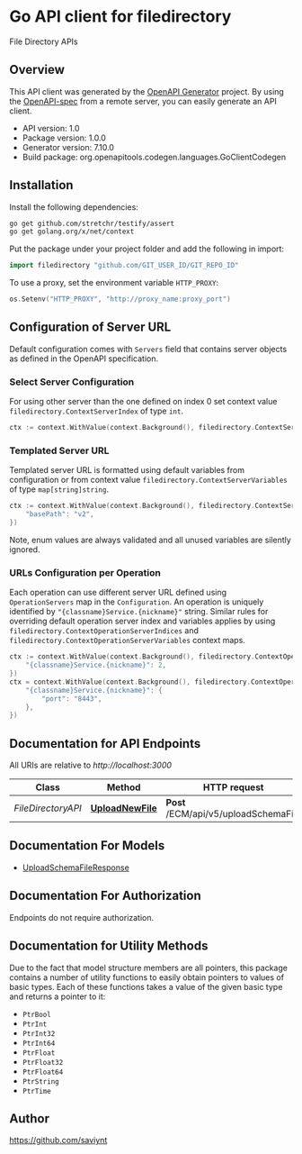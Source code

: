 # Go API client for filedirectory

File Directory APIs

## Overview
This API client was generated by the [OpenAPI Generator](https://openapi-generator.tech) project.  By using the [OpenAPI-spec](https://www.openapis.org/) from a remote server, you can easily generate an API client.

- API version: 1.0
- Package version: 1.0.0
- Generator version: 7.10.0
- Build package: org.openapitools.codegen.languages.GoClientCodegen

## Installation

Install the following dependencies:

```sh
go get github.com/stretchr/testify/assert
go get golang.org/x/net/context
```

Put the package under your project folder and add the following in import:

```go
import filedirectory "github.com/GIT_USER_ID/GIT_REPO_ID"
```

To use a proxy, set the environment variable `HTTP_PROXY`:

```go
os.Setenv("HTTP_PROXY", "http://proxy_name:proxy_port")
```

## Configuration of Server URL

Default configuration comes with `Servers` field that contains server objects as defined in the OpenAPI specification.

### Select Server Configuration

For using other server than the one defined on index 0 set context value `filedirectory.ContextServerIndex` of type `int`.

```go
ctx := context.WithValue(context.Background(), filedirectory.ContextServerIndex, 1)
```

### Templated Server URL

Templated server URL is formatted using default variables from configuration or from context value `filedirectory.ContextServerVariables` of type `map[string]string`.

```go
ctx := context.WithValue(context.Background(), filedirectory.ContextServerVariables, map[string]string{
	"basePath": "v2",
})
```

Note, enum values are always validated and all unused variables are silently ignored.

### URLs Configuration per Operation

Each operation can use different server URL defined using `OperationServers` map in the `Configuration`.
An operation is uniquely identified by `"{classname}Service.{nickname}"` string.
Similar rules for overriding default operation server index and variables applies by using `filedirectory.ContextOperationServerIndices` and `filedirectory.ContextOperationServerVariables` context maps.

```go
ctx := context.WithValue(context.Background(), filedirectory.ContextOperationServerIndices, map[string]int{
	"{classname}Service.{nickname}": 2,
})
ctx = context.WithValue(context.Background(), filedirectory.ContextOperationServerVariables, map[string]map[string]string{
	"{classname}Service.{nickname}": {
		"port": "8443",
	},
})
```

## Documentation for API Endpoints

All URIs are relative to *http://localhost:3000*

Class | Method | HTTP request | Description
------------ | ------------- | ------------- | -------------
*FileDirectoryAPI* | [**UploadNewFile**](docs/FileDirectoryAPI.md#uploadnewfile) | **Post** /ECM/api/v5/uploadSchemaFile | Upload File


## Documentation For Models

 - [UploadSchemaFileResponse](docs/UploadSchemaFileResponse.md)


## Documentation For Authorization

Endpoints do not require authorization.


## Documentation for Utility Methods

Due to the fact that model structure members are all pointers, this package contains
a number of utility functions to easily obtain pointers to values of basic types.
Each of these functions takes a value of the given basic type and returns a pointer to it:

* `PtrBool`
* `PtrInt`
* `PtrInt32`
* `PtrInt64`
* `PtrFloat`
* `PtrFloat32`
* `PtrFloat64`
* `PtrString`
* `PtrTime`

## Author

https://github.com/saviynt

